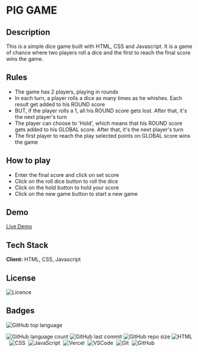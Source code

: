 # PIG GAME

## Description

This is a simple dice game built with HTML, CSS and Javascript. It is a game of chance where two players roll a dice and the first to reach the final score wins the game.

## Rules

- The game has 2 players, playing in rounds
- In each turn, a player rolls a dice as many times as he whishes. Each result get added to his ROUND score
- BUT, if the player rolls a 1, all his ROUND score gets lost. After that, it's the next player's turn
- The player can choose to 'Hold', which means that his ROUND score gets added to his GLOBAL score. After that, it's the next player's turn
- The first player to reach the play selected points on GLOBAL score wins the game

## How to play

- Enter the final score and click on set score
- Click on the roll dice button to roll the dice
- Click on the hold button to hold your score
- Click on the new game button to start a new game

## Demo

[Live Demo](https://pig-game-ssr.vercel.app/)

## Tech Stack

**Client:** HTML, CSS, Javascript

## License

![Licence](https://img.shields.io/github/license/chizzi001/pig_game?style=flat-square)

## Badges

![GitHub top language](https://img.shields.io/github/languages/top/chizzi001/pig_game?style=for-the-badge)

![GitHub language count](https://img.shields.io/github/languages/count/chizzi001/pig_game?style=for-the-badge)
![GitHub last commit](https://img.shields.io/github/last-commit/chizzi001/pig_game?style=for-the-badge)
![GitHub repo size](https://img.shields.io/github/repo-size/chizzi001/pig_game?style=for-the-badge)
![HTML](https://img.shields.io/badge/HTML-05122A?style=for-the-badge&logo=html5)&nbsp;
![CSS](https://img.shields.io/badge/CSS-05122A?&style=for-the-badge&logo=css3&logoColor=blue)&nbsp;
![JavaScript](https://img.shields.io/badge/JavaScript-05122A?style=for-the-badge&logo=javascript)&nbsp;
![Vercel](https://img.shields.io/badge/Vercel-05122A?style=for-the-badge&logo=vercel)&nbsp;
![VSCode](https://img.shields.io/badge/VSCode-05122A?style=for-the-badge&logo=visual-studio-code&logoColor=blue)&nbsp;
![Git](https://img.shields.io/badge/Git-05122A?style=for-the-badge&logo=git)&nbsp;
![GitHub](https://img.shields.io/badge/GitHub-05122A?style=for-the-badge&logo=github)&nbsp;

